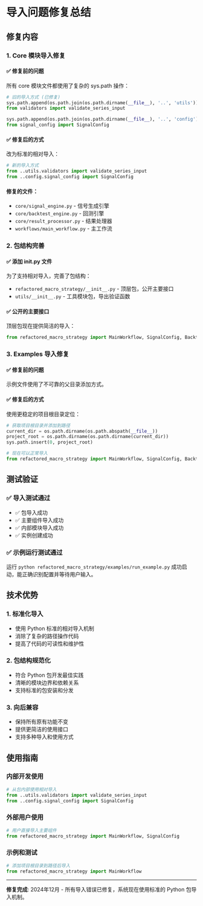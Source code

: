 # 导入问题修复总结

## 修复内容

### 1. Core 模块导入修复

#### ✅ 修复前的问题
所有 core 模块文件都使用了复杂的 sys.path 操作：

```python
# 旧的导入方式 (已修复)
sys.path.append(os.path.join(os.path.dirname(__file__), '..', 'utils'))
from validators import validate_series_input

sys.path.append(os.path.join(os.path.dirname(__file__), '..', 'config'))
from signal_config import SignalConfig
```

#### ✅ 修复后的方式
改为标准的相对导入：

```python
# 新的导入方式
from ..utils.validators import validate_series_input
from ..config.signal_config import SignalConfig
```

#### 修复的文件：
- `core/signal_engine.py` - 信号生成引擎
- `core/backtest_engine.py` - 回测引擎  
- `core/result_processor.py` - 结果处理器
- `workflows/main_workflow.py` - 主工作流

### 2. 包结构完善

#### ✅ 添加 __init__.py 文件
为了支持相对导入，完善了包结构：

- `refactored_macro_strategy/__init__.py` - 顶层包，公开主要接口
- `utils/__init__.py` - 工具模块包，导出验证函数

#### ✅ 公开的主要接口
顶层包现在提供简洁的导入：

```python
from refactored_macro_strategy import MainWorkflow, SignalConfig, BacktestConfig, ExportConfig
```

### 3. Examples 导入修复

#### ✅ 修复前的问题
示例文件使用了不可靠的父目录添加方式。

#### ✅ 修复后的方式
使用更稳定的项目根目录定位：

```python
# 获取项目根目录并添加到路径
current_dir = os.path.dirname(os.path.abspath(__file__))
project_root = os.path.dirname(os.path.dirname(current_dir))
sys.path.insert(0, project_root)

# 现在可以正常导入
from refactored_macro_strategy import MainWorkflow, SignalConfig, BacktestConfig, ExportConfig
```

## 测试验证

### ✅ 导入测试通过
- ✅ 包导入成功
- ✅ 主要组件导入成功  
- ✅ 内部模块导入成功
- ✅ 实例创建成功

### ✅ 示例运行测试通过
运行 `python refactored_macro_strategy/examples/run_example.py` 成功启动，能正确识别配置并等待用户输入。

## 技术优势

### 1. 标准化导入
- 使用 Python 标准的相对导入机制
- 消除了复杂的路径操作代码
- 提高了代码的可读性和维护性

### 2. 包结构规范化
- 符合 Python 包开发最佳实践
- 清晰的模块边界和依赖关系
- 支持标准的包安装和分发

### 3. 向后兼容
- 保持所有原有功能不变
- 提供更简洁的使用接口
- 支持多种导入和使用方式

## 使用指南

### 内部开发使用
```python
# 从包内部使用相对导入
from ..utils.validators import validate_series_input
from ..config.signal_config import SignalConfig
```

### 外部用户使用
```python
# 用户直接导入主要组件
from refactored_macro_strategy import MainWorkflow, SignalConfig
```

### 示例和测试
```python
# 添加项目根目录到路径后导入
from refactored_macro_strategy import MainWorkflow
```

---

**修复完成**: 2024年12月 - 所有导入错误已修复，系统现在使用标准的 Python 包导入机制。 